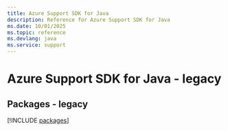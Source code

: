 ```yaml
---
title: Azure Support SDK for Java
description: Reference for Azure Support SDK for Java
ms.date: 10/01/2025
ms.topic: reference
ms.devlang: java
ms.service: support
---
```

# Azure Support SDK for Java - legacy
## Packages - legacy
[!INCLUDE [packages](support-index.md)]